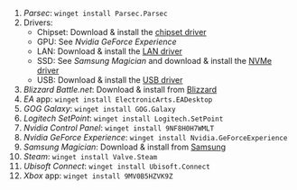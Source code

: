 1. _Parsec_: `winget install Parsec.Parsec`
2. Drivers:
	* Chipset: Download & install the [chipset driver](https://rog.asus.com/de/motherboards/rog-strix/rog-strix-x470-f-gaming-model/helpdesk_download)
	* GPU: See _Nvidia GeForce Experience_
	* LAN: Download & install the [LAN driver](https://rog.asus.com/de/motherboards/rog-strix/rog-strix-x470-f-gaming-model/helpdesk_download)
	* SSD: See _Samsung Magician_ and download & install the [NVMe driver](https://www.samsung.com/semiconductor/minisite/ssd/product/consumer/960evo/)
	* USB: Download & install the [USB driver](https://rog.asus.com/de/motherboards/rog-strix/rog-strix-x470-f-gaming-model/helpdesk_download)
2. _Blizzard Battle.net_: Download & install from [Blizzard](https://www.blizzard.com/en-us/apps/battle.net/desktop)
2. _EA_ app: `winget install ElectronicArts.EADesktop`
2. _GOG Galaxy_: `winget install GOG.Galaxy`
2. _Logitech SetPoint_: `winget install Logitech.SetPoint`
2. _Nvidia Control Panel_: `winget install 9NF8H0H7WMLT`
2. _Nvidia GeForce Experience_: `winget install Nvidia.GeForceExperience`
2. _Samsung Magician_: Download & install from [Samsung](https://www.samsung.com/semiconductor/minisite/ssd/product/consumer/magician/)
2. _Steam_: `winget install Valve.Steam`
2. _Ubisoft Connect_: `winget install Ubisoft.Connect`
2. _Xbox_ app: `winget install 9MV0B5HZVK9Z`

<!-- 2. _Vortex_: `winget install NexusMods.Vortex` -->
